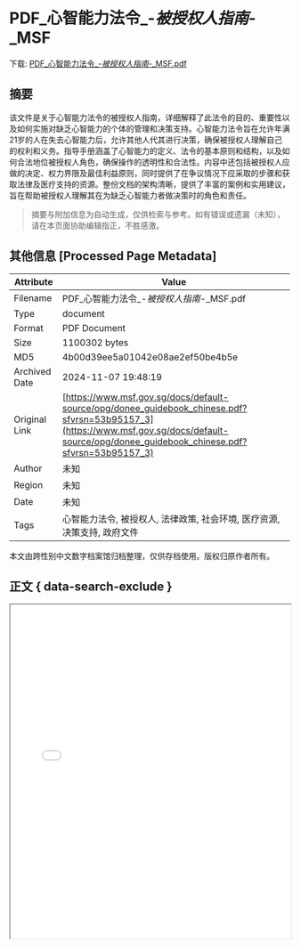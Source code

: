 # PDF_心智能力法令_-_被授权人指南_-_MSF

<!-- tcd_download_link -->
下载: <a href="../PDF_心智能力法令_-_被授权人指南_-_MSF.pdf" download>PDF_心智能力法令_-_被授权人指南_-_MSF.pdf</a>
<!-- tcd_download_link_end -->

## 摘要

<!-- tcd_abstract -->
该文件是关于心智能力法令的被授权人指南，详细解释了此法令的目的、重要性以及如何实施对缺乏心智能力的个体的管理和决策支持。心智能力法令旨在允许年满21岁的人在失去心智能力后，允许其他人代其进行决策，确保被授权人理解自己的权利和义务。指导手册涵盖了心智能力的定义、法令的基本原则和结构，以及如何合法地位被授权人角色，确保操作的透明性和合法性。内容中还包括被授权人应做的决定、权力界限及最佳利益原则，同时提供了在争议情况下应采取的步骤和获取法律及医疗支持的资源。整份文档的架构清晰，提供了丰富的案例和实用建议，旨在帮助被授权人理解其在为缺乏心智能力者做决策时的角色和责任。

<!-- tcd_abstract_end -->

> 摘要与附加信息为自动生成，仅供检索与参考。如有错误或遗漏（未知），请在本页面协助编辑指正，不胜感激。

## 其他信息 [Processed Page Metadata]

| Attribute       | Value                                  |
|-----------------|----------------------------------------|
| Filename        | PDF_心智能力法令_-_被授权人指南_-_MSF.pdf                             |
| Type            | document                                 |
| Format          | PDF Document                               |
| Size            | 1100302 bytes                           |
| MD5             | 4b00d39ee5a01042e08ae2ef50be4b5e                                  |
| Archived Date   | 2024-11-07 19:48:19                             |
| Original Link   | [https://www.msf.gov.sg/docs/default-source/opg/donee_guidebook_chinese.pdf?sfvrsn=53b95157_3](https://www.msf.gov.sg/docs/default-source/opg/donee_guidebook_chinese.pdf?sfvrsn=53b95157_3)                         |
| Author          | 未知                               |
| Region          | 未知                               |
| Date            | 未知                                 |
| Tags            | 心智能力法令, 被授权人, 法律政策, 社会环境, 医疗资源, 决策支持, 政府文件                                 |

本文由跨性别中文数字档案馆归档整理，仅供存档使用。版权归原作者所有。


## 正文 { data-search-exclude }

<!-- tcd_main_text -->
<iframe src="../PDF_心智能力法令_-_被授权人指南_-_MSF.pdf" width="100%" height="600px">
    <p>无法显示PDF，请下载查看。</p>
</iframe>
<!-- tcd_main_text_end -->

